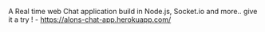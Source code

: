 
A Real time web Chat application build in Node.js, Socket.io and more..
give it a try !  - https://alons-chat-app.herokuapp.com/
